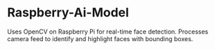 # Raspberry-Ai-Model
Uses OpenCV on Raspberry Pi for real-time face detection. Processes camera feed to identify and highlight faces with bounding boxes.
